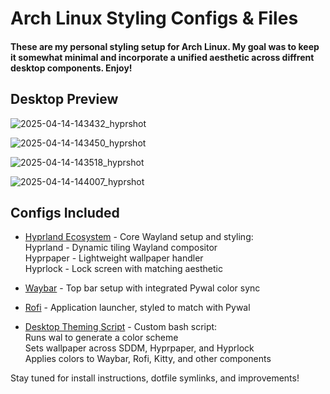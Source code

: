 # Arch Linux Styling Configs & Files

#### These are my personal styling setup for Arch Linux. My goal was to keep it somewhat minimal and incorporate a unified aesthetic across diffrent desktop components. Enjoy!


## Desktop Preview
![2025-04-14-143432_hyprshot](https://github.com/user-attachments/assets/b09b3378-8c09-44db-a771-7caa6c996e3e)

![2025-04-14-143450_hyprshot](https://github.com/user-attachments/assets/d0099d43-766f-40c0-9e0a-e67234cef93d)

![2025-04-14-143518_hyprshot](https://github.com/user-attachments/assets/3f8ae3b8-ac49-4329-8f57-8b6f695e150a)

![2025-04-14-144007_hyprshot](https://github.com/user-attachments/assets/aebf509c-497f-455b-b83d-209365f82d0c)

## Configs Included
- [Hyprland Ecosystem](https://github.com/dramiajr/Arch-Setup/tree/main/hypr) - Core Wayland setup and styling:<br>
  Hyprland - Dynamic tiling Wayland compositor<br>
  Hyprpaper - Lightweight wallpaper handler<br>
  Hyprlock - Lock screen with matching aesthetic
   
- [Waybar](https://github.com/dramiajr/Arch-/tree/main/waybar) - Top bar setup with integrated Pywal color sync

- [Rofi](https://github.com/dramiajr/Arch-Setup/tree/main/rofi) - Application launcher, styled to match with Pywal

- [Desktop Theming Script](https://github.com/dramiajr/Arch-Setup/blob/main/scripts/setwall) - Custom bash script:<br>
  Runs wal to generate a color scheme<br>
  Sets wallpaper across SDDM, Hyprpaper, and Hyprlock<br>
  Applies colors to Waybar, Rofi, Kitty, and other components   

Stay tuned for install instructions, dotfile symlinks, and improvements!
